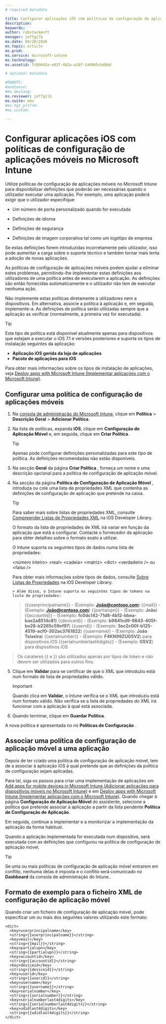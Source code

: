 ```yaml
---
# required metadata

title: Configurar aplicações iOS com políticas de configuração de aplicações móveis no Microsoft Intune | Microsoft Intune
description:
keywords:
author: robstackmsft
manager: jeffgilb
ms.date: 04/28/2016
ms.topic: article
ms.prod:
ms.service: microsoft-intune
ms.technology:
ms.assetid: fc6b645a-e837-4b2a-a10f-144065cbd8dd

# optional metadata

#ROBOTS:
#audience:
#ms.devlang:
ms.reviewer: jeffgilb
ms.suite: ems
#ms.tgt_pltfrm:
#ms.custom:

---
```


# Configurar aplicações iOS com políticas de configuração de aplicações móveis no Microsoft Intune
Utilize políticas de configuração de aplicações móveis no Microsoft Intune para disponibilizar definições que poderão ser necessárias quando o utilizador executar uma aplicação. Por exemplo, uma aplicação poderá exigir que o utilizador especifique:

-   Um número de porta personalizado quando for executada

-   Definições de idioma

-   Definições de segurança

-   Definições de imagem corporativa tal como um logótipo de empresa

Se estas definições forem introduzidas incorretamente pelo utilizador, isso pode aumentar a carga sobre o suporte técnico e também tornar mais lenta a adoção de novas aplicações.

As políticas de configuração de aplicações móveis podem ajudar a eliminar estes problemas, permitindo-lhe implementar estas definições aos utilizadores de uma política antes de executarem a aplicação. As definições são então  fornecidas automaticamente e o utilizador não tem de executar nenhuma ação.

Não implemente estas políticas diretamente a utilizadores nem a dispositivos. Em alternativa, associe a política à aplicação e, em seguida, implemente-a. As definições de política serão utilizadas sempre que a aplicação as verificar (normalmente, a primeira vez for executada).

> [!TIP]
> Este tipo de política está disponível atualmente apenas para dispositivos que estejam a executar o iOS 7.1 e versões posteriores e suporta os tipos de instalação seguintes da aplicação:
> 
> -   **Aplicação iOS gerida da loja de aplicações**
> -   **Pacote de aplicações para iOS**
> 
> Para obter mais informações sobre os tipos de instalação de aplicações, veja [Deploy apps with Microsoft Intune (Implementar aplicações com o Microsoft Intune)](deploy-apps.md).

## Configurar uma política de configuração de aplicações móveis

1.  Na [consola de administração do Microsoft Intune](https://manage.microsoft.com), clique em **Política** &gt; **Descrição Geral** &gt; **Adicionar Política**.

2.  Na lista de políticas, expanda **iOS**, clique em **Configuração de Aplicação Móvel** e, em seguida, clique em **Criar Política**.

    > [!TIP]
    > Apenas pode configurar definições personalizadas para este tipo de política. As definições recomendadas não estão disponíveis.

3.  Na secção **Geral** da página **Criar Política** , forneça um nome e uma descrição opcional para a política de configuração de aplicação móvel.

4.  Na secção da página **Política de Configuração de Aplicação Móvel** , introduza ou cole uma lista de propriedades XML que contenha as definições de configuração de aplicação que pretende na caixa.

    > [!TIP]
    > Para saber mais sobre listas de propriedades XML, consulte [Compreender Listas de Propriedades XML](https://developer.apple.com/library/ios/documentation/Cocoa/Conceptual/PropertyLists/UnderstandXMLPlist/UnderstandXMLPlist.html) na iOS Developer Library.
    > 
    > O formato da lista de propriedades de XML irá variar em função da aplicação que está a configurar. Contacte o fornecedor da aplicação para obter detalhes sobre o formato exato a utilizar.
    > 
    > O Intune suporta os seguintes tipos de dados numa lista de propriedades:
    > 
    > &lt;número inteiro&gt;
    > &lt;real&gt;
    > &lt;cadeia&gt;
    > &lt;matriz&gt;
    > &lt;dict&gt;
    > &lt;verdadeiro /&gt; ou &lt;falso /&gt;
    > 
    > Para obter mais informações sobre tipos de dados, consulte [Sobre Listas de Propriedades](https://developer.apple.com/library/ios/documentation/Cocoa/Conceptual/PropertyLists/AboutPropertyLists/AboutPropertyLists.html) na iOS Developer Library.
    >
        > Além disso, o Intune suporta os seguintes tipos de tokens na lista de propriedades:
    >    
    > \{\{userprincipalname\}\} - (Exemplo: **João@contoso.com**)
    > \{\{mail\}\} - (Exemplo: **João@contoso.com**)
    > \{\{partialupn\}\} - (Exemplo: **João**)
    > \{\{accountid\}\} - (Exemplo: **fc0dc142-71d8-4b12-bbea-bae2a8514c81**)
    > \{\{deviceid\}\} - (Exemplo: **b9841cd9-9843-405f-be28-b2265c59ef97**)
    > \{\{userid\}\} - (Exemplo: **3ec2c00f-b125-4519-acf0-302ac3761822**)
    > \{\{username\}\} - (Exemplo: **João Teixeira**)
    > \{\{serialnumber\}\} - (Exemplo: **F4KN99ZUG5V2**) para dispositivos iOS
    > \{\{serialnumberlast4digits\}\} - (Exemplo: **G5V2**) para dispositivos iOS
>
> Os carateres \{\{ e \}\} são utilizados apenas por tipos de token e não devem ser utilizados para outros fins.




5.  Clique em **Validar** para se certificar de que o XML que introduziu está num formato de lista de propriedades válido.

    > [!IMPORTANT]
    > Quando clica em **Validar**, o Intune verifica se o XML que introduziu está num formato válido. Não verifica se a lista de propriedades do XML irá funcionar com a aplicação à qual está associada.

6.  Quando terminar, clique em **Guardar Política**.

A nova política é apresentada no nó **Políticas de Configuração** .

## Associar uma política de configuração de aplicação móvel a uma aplicação
Depois de ter criado uma política de configuração de aplicação móvel, tem de a associar à aplicação iOS à qual pretende que as definições da política de configuração sejam aplicadas.

Para tal, siga os passos para criar uma implementação de aplicações em [Add apps for mobile devices in Microsoft Intune (Adicionar aplicações para dispositivos móveis no Microsoft Intune)](add-apps-for-mobile-devices-in-microsoft-intune.md) e em [Deploy apps with Microsoft Intune (Implementar aplicações com o Microsoft Intune)](deploy-apps-in-microsoft-intune.md). Quando chegar à página **Configuração de Aplicação Móvel** do assistente, selecione a política que pretende associar à aplicação a partir da lista pendente **Política de Configuração de Aplicação**.

Em seguida, continue a implementar e a monitorizar a implementação da aplicação da forma habitual.

Quando a aplicação implementada for executada num dispositivo, será executada com as definições que configurou na política de configuração de aplicação móvel.

> [!TIP]
> Se uma ou mais políticas de configuração de aplicação móvel entrarem em conflito, nenhuma delas é imposta e o conflito será comunicado no **Dashboard** da consola de administração do Intune..

## Formato de exemplo para o ficheiro XML de configuração de aplicação móvel

Quando criar um ficheiro de configuração de aplicação móvel, pode especificar um ou mais dos seguintes valores utilizando este formato:

```
<dict>
  <key>userprincipalname</key>
  <string>{{userprincipalname}}</string>
  <key>mail</key>
  <string>{{mail}}</string>
  <key>partialupn</key>
  <string>{{partialupn}}</string>
  <key>accountid</key>
  <string>{{accountid}}</string>
  <key>deviceid</key>
  <string>{{deviceid}}</string>
  <key>userid</key>
  <string>{{userid}}</string>
  <key>username</key>
  <string>{{username}}</string>
  <key>serialnumber</key>
  <string>{{serialnumber}}</string>
  <key>serialnumberlast4digits</key>
  <string>{{serialnumberlast4digits}}</string>
  <key>udidlast4digits</key>
  <string>{{udidlast4digits}}</string>
</dict>

```




<!--HONumber=May16_HO1-->


